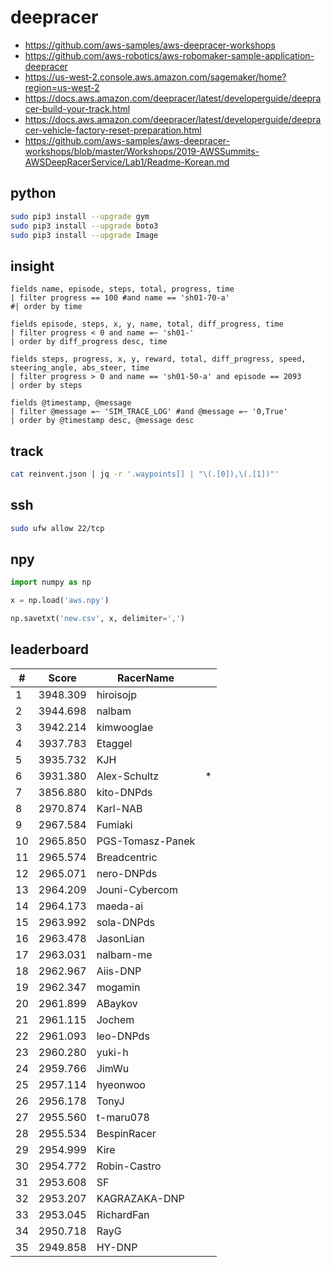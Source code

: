 # deepracer

* <https://github.com/aws-samples/aws-deepracer-workshops>
* <https://github.com/aws-robotics/aws-robomaker-sample-application-deepracer>
* <https://us-west-2.console.aws.amazon.com/sagemaker/home?region=us-west-2>
* <https://docs.aws.amazon.com/deepracer/latest/developerguide/deepracer-build-your-track.html>
* <https://docs.aws.amazon.com/deepracer/latest/developerguide/deepracer-vehicle-factory-reset-preparation.html>
* <https://github.com/aws-samples/aws-deepracer-workshops/blob/master/Workshops/2019-AWSSummits-AWSDeepRacerService/Lab1/Readme-Korean.md>

## python

```bash
sudo pip3 install --upgrade gym
sudo pip3 install --upgrade boto3
sudo pip3 install --upgrade Image
```

## insight

```
fields name, episode, steps, total, progress, time
| filter progress == 100 #and name == 'sh01-70-a'
#| order by time

fields episode, steps, x, y, name, total, diff_progress, time
| filter progress < 0 and name =~ 'sh01-'
| order by diff_progress desc, time

fields steps, progress, x, y, reward, total, diff_progress, speed, steering_angle, abs_steer, time
| filter progress > 0 and name == 'sh01-50-a' and episode == 2093
| order by steps

fields @timestamp, @message
| filter @message =~ 'SIM_TRACE_LOG' #and @message =~ '0,True'
| order by @timestamp desc, @message desc
```

## track

```bash
cat reinvent.json | jq -r '.waypoints[] | "\(.[0]),\(.[1])"'
```

## ssh

```bash
sudo ufw allow 22/tcp
```

## npy

```python
import numpy as np

x = np.load('aws.npy')

np.savetxt('new.csv', x, delimiter=',')
```

## leaderboard

<!-- leaderboard -->
| # | Score | RacerName |   |
| - | ----- | --------- | - |
| 1 | 3948.309 | hiroisojp | |
| 2 | 3944.698 | nalbam | |
| 3 | 3942.214 | kimwooglae | |
| 4 | 3937.783 | Etaggel | |
| 5 | 3935.732 | KJH | |
| 6 | 3931.380 | Alex-Schultz | * |
| 7 | 3856.880 | kito-DNPds | |
| 8 | 2970.874 | Karl-NAB | |
| 9 | 2967.584 | Fumiaki | |
| 10 | 2965.850 | PGS-Tomasz-Panek | |
| 11 | 2965.574 | Breadcentric | |
| 12 | 2965.071 | nero-DNPds | |
| 13 | 2964.209 | Jouni-Cybercom | |
| 14 | 2964.173 | maeda-ai | |
| 15 | 2963.992 | sola-DNPds | |
| 16 | 2963.478 | JasonLian | |
| 17 | 2963.031 | nalbam-me | |
| 18 | 2962.967 | Aiis-DNP | |
| 19 | 2962.347 | mogamin | |
| 20 | 2961.899 | ABaykov | |
| 21 | 2961.115 | Jochem | |
| 22 | 2961.093 | leo-DNPds | |
| 23 | 2960.280 | yuki-h | |
| 24 | 2959.766 | JimWu | |
| 25 | 2957.114 | hyeonwoo | |
| 26 | 2956.178 | TonyJ | |
| 27 | 2955.560 | t-maru078 | |
| 28 | 2955.534 | BespinRacer | |
| 29 | 2954.999 | Kire | |
| 30 | 2954.772 | Robin-Castro | |
| 31 | 2953.608 | SF | |
| 32 | 2953.207 | KAGRAZAKA-DNP | |
| 33 | 2953.045 | RichardFan | |
| 34 | 2950.718 | RayG | |
| 35 | 2949.858 | HY-DNP | |
